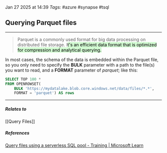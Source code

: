 Jan 27 2025 at 14:39
_Tags:_ #azure #synapse #tsql
## Querying Parquet files
---
>Parquet is a commonly used format for big data processing on distributed file storage. I<mark style="background: #BBFABBA6;">t's an efficient data format that is optimized for compression and analytical querying.</mark>

In most cases, the schema of the data is embedded within the Parquet file, so you only need to specify the **BULK** parameter with a path to the file(s) you want to read, and a **FORMAT** parameter of _parquet_; like this:

```sql
SELECT TOP 100 *
FROM OPENROWSET(
    BULK 'https://mydatalake.blob.core.windows.net/data/files/*.*',
    FORMAT = 'parquet') AS rows
```

---
##### Relates to
[[Query Files]]
##### References
[Query files using a serverless SQL pool - Training | Microsoft Learn](https://learn.microsoft.com/en-us/training/modules/query-data-lake-using-azure-synapse-serverless-sql-pools/3-query-files)